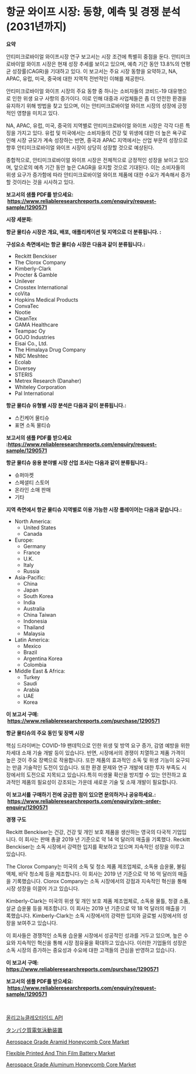 <p><h1>항균 와이프 시장: 동향, 예측 및 경쟁 분석 (2031년까지)</h1></p><p><strong>요약</strong></p>
<p><p>안티미크로바이얼 와이프시장 연구 보고서는 시장 조건에 특별히 중점을 둔다. 안티미크로바이얼 와이프 시장은 현재 성장 추세를 보이고 있으며, 예측 기간 동안 13.8%의 연평균 성장률(CAGR)을 기대하고 있다. 이 보고서는 주요 시장 동향을 요약하고, NA, APAC, 유럽, 미국, 중국에 대한 지역적 전반적인 이해를 제공한다. </p><p>안티미크로바이얼 와이프 시장의 주요 동향 중 하나는 소비자들의 코비드-19 대유행으로 인한 위생 요구 사항의 증가이다. 이로 인해 대중과 사업체들은 좀 더 안전한 환경을 유지하기 위해 방법을 찾고 있으며, 이는 안티미크로바이얼 와이프 시장의 성장에 긍정적인 영향을 미치고 있다.</p><p>NA, APAC, 유럽, 미국, 중국의 지역별로 안티미크로바이얼 와이프 시장은 각각 다른 특징을 가지고 있다. 유럽 및 미국에서는 소비자들의 건강 및 위생에 대한 더 높은 욕구로 인해 시장 규모가 계속 성장하는 반면, 중국과 APAC 지역에서는 산업 부문의 성장으로 향후 안티미크로바이얼 와이프 시장이 상당히 성장할 것으로 예상된다.</p><p>종합적으로, 안티미크로바이얼 와이프 시장은 전체적으로 긍정적인 성장을 보이고 있으며, 앞으로의 예측 기간 동안 높은 CAGR을 유지할 것으로 기대된다. 이는 소비자들의 위생 요구가 증가함에 따라 안티미크로바이얼 와이프 제품에 대한 수요가 계속해서 증가할 것이라는 것을 시사하고 있다.</p></p>
<p><strong>보고서의 샘플 PDF를 받으세요: &nbsp;<a href="https://www.reliableresearchreports.com/enquiry/request-sample/1290571">https://www.reliableresearchreports.com/enquiry/request-sample/1290571</a></strong></p>
<p><strong>시장 세분화:</strong></p>
<p><strong> 항균 물티슈 시장은 개요, 배포, 애플리케이션 및 지역으로 더 분류됩니다. :</strong></p>
<p><strong>구성요소 측면에서는 항균 물티슈 시장은 다음과 같이 분류됩니다.:</strong></p>
<p><ul><li>Reckitt Benckiser</li><li>The Clorox Company</li><li>Kimberly-Clark</li><li>Procter & Gamble</li><li>Unilever</li><li>Crosstex International</li><li>coVita</li><li>Hopkins Medical Products</li><li>ConvaTec</li><li>Nootie</li><li>CleanTex</li><li>GAMA Healthcare</li><li>Teampac Oy</li><li>GOJO Industries</li><li>Eisai Co., Ltd.</li><li>The Himalaya Drug Company</li><li>NBC Meshtec</li><li>Ecolab</li><li>Diversey</li><li>STERIS</li><li>Metrex Research (Danaher)</li><li>Whiteley Corporation</li><li>Pal International</li></ul></p>
<p><strong> 항균 물티슈 유형별 시장 분석은 다음과 같이 분류됩니다.:</strong></p>
<p><ul><li>스킨케어 물티슈</li><li>표면 소독 물티슈</li></ul></p>
<p><strong>보고서의 샘플 PDF를 받으세요 :<a href="https://www.reliableresearchreports.com/enquiry/request-sample/1290571">https://www.reliableresearchreports.com/enquiry/request-sample/1290571</a></strong></p>
<p><strong> 항균 물티슈 응용 분야별 시장 산업 조사는 다음과 같이 분류됩니다.:</strong></p>
<p><ul><li>슈퍼마켓</li><li>스페셜티 스토어</li><li>온라인 소매 판매</li><li>기타</li></ul></p>
<p><strong>지역 측면에서 항균 물티슈 지역별로 이용 가능한 시장 플레이어는 다음과 같습니다.:</strong></p>
<p><ul>
    <li>
        North America:
        <ul>
            <li>United States</li>
            <li>Canada</li>
        </ul>
    </li>
    <li>
        Europe:
        <ul>
            <li>Germany</li>
            <li>France</li>
            <li>U.K.</li>
            <li>Italy</li>
            <li>Russia</li>
        </ul>
    </li>
    <li>
        Asia-Pacific:
        <ul>
            <li>China</li>
            <li>Japan</li>
            <li>South Korea</li>
            <li>India</li>
            <li>Australia</li>
            <li>China Taiwan</li>
            <li>Indonesia</li>
            <li>Thailand</li>
            <li>Malaysia</li>
        </ul>
    </li>
    <li>
        Latin America:
        <ul>
            <li>Mexico</li>
            <li>Brazil</li>
            <li>Argentina Korea</li>
            <li>Colombia</li>
        </ul>
    </li>
    <li>
        Middle East & Africa:
        <ul>
            <li>Turkey</li>
            <li>Saudi</li>
            <li>Arabia</li>
            <li>UAE</li>
            <li>Korea</li>
        </ul>
    </li>
    </ul></p>
<p><strong>이 보고서 구매: &nbsp;<a href="https://www.reliableresearchreports.com/purchase/1290571">https://www.reliableresearchreports.com/purchase/1290571</a></strong></p>
<p><strong>항균 물티슈의 주요 동인 및 장벽 시장</strong></p>
<p><p>핵심 드라이버는 COVID-19 팬데믹으로 인한 위생 및 방역 요구 증가, 감염 예방을 위한 차세대 소재 기술 개발 등이 있습니다. 반면, 시장에서의 경쟁이 치열하고 제품 가격이 높은 것이 주요 장벽으로 작용합니다. 또한 제품의 효과적인 소독 및 위생 기능이 요구되는 만큼 기술적인 도전이 있습니다. 또한 환경 문제와 연구 개발에 대한 투자 부족도 시장에서의 도전으로 지목되고 있습니다.특히 미생물 확산을 방지할 수 있는 안전하고 효과적인 제품의 필요성이 강조되는 가운데 새로운 기술 및 소재 개발이 필요합니다.</p></p>
<p><strong>이 보고서를 구매하기 전에 궁금한 점이 있으면 문의하거나 공유하세요.: &nbsp;<a href="https://www.reliableresearchreports.com/enquiry/pre-order-enquiry/1290571">https://www.reliableresearchreports.com/enquiry/pre-order-enquiry/1290571</a></strong></p>
<p><strong>경쟁 구도</strong></p>
<p><p>Reckitt Benckiser는 건강, 건강 및 개인 보호 제품을 생산하는 영국의 다국적 기업입니다. 이 회사는 판매 총괄 2019 년 기준으로 약 14 억 달러의 매출을 기록했다. Reckitt Benckiser는 소독 시장에서 강력한 입지를 확보하고 있으며 지속적인 성장을 이루고 있습니다.</p><p>The Clorox Company는 미국의 소독 및 청소 제품 제조업체로, 소독용 습윤물, 불림 액체, 바닥 청소제 등을 제조합니다. 이 회사는 2019 년 기준으로 약 16 억 달러의 매출을 기록했습니다. Clorox Company는 소독 시장에서의 강점과 지속적인 혁신을 통해 시장 성장을 이끌어 가고 있습니다.</p><p>Kimberly-Clark는 미국의 위생 및 개인 보호 제품 제조업체로, 소독용 물틀, 청결 소품, 살균 습윤물 등을 제조합니다. 이 회사는 2019 년 기준으로 약 18 억 달러의 매출을 기록했습니다. Kimberly-Clark는 소독 시장에서의 강력한 입지와 글로벌 시장에서의 성장을 보여주고 있습니다.</p><p>이 회사들은 경쟁적인 소독용 습윤물 시장에서 성공적인 성과를 거두고 있으며, 높은 수요와 지속적인 혁신을 통해 시장 점유율을 확대하고 있습니다. 이러한 기업들의 성장은 소독 시장의 증가하는 중요성과 수요에 대한 고객들의 관심을 반영하고 있습니다.</p></p>
<p><strong>이 보고서 구매: &nbsp; <a href="https://www.reliableresearchreports.com/purchase/1290571">https://www.reliableresearchreports.com/purchase/1290571</a></strong></p>
<p><strong>보고서의 샘플 PDF를 받으세요: &nbsp;<a href="https://www.reliableresearchreports.com/enquiry/request-sample/1290571">https://www.reliableresearchreports.com/enquiry/request-sample/1290571</a></strong><strong></strong></p>
<p>&nbsp;</p>
<p><p><a href="https://github.com/lkwggful07722/Market-Research-Report-List-1/blob/main/26200052022.md">올리고뉴클레오타이드 API</a></p><p><a href="https://github.com/ycmtqqhvk3273/Market-Research-Report-List-1/blob/main/46779322450.md">タンパク質電気泳動装置</a></p><p><a href="https://github.com/irfadac/Market-Research-Report-List-2/blob/main/aerospace-grade-aramid-honeycomb-core-market.md">Aerospace Grade Aramid Honeycomb Core Market</a></p><p><a href="https://issuu.com/reportprime-2/docs/flexible-printed-and-thin-film-battery-market-size">Flexible Printed And Thin Film Battery Market</a></p><p><a href="https://github.com/ashepherd82/Market-Research-Report-List-3/blob/main/aerospace-grade-aluminum-honeycomb-core-market.md">Aerospace Grade Aluminum Honeycomb Core Market</a></p></p>